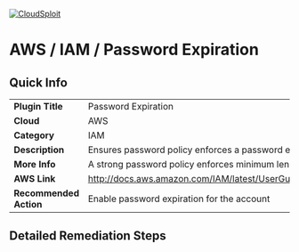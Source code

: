 [![CloudSploit](https://cloudsploit.com/img/logo-new-big-text-100.png "CloudSploit")](https://cloudsploit.com)

# AWS / IAM / Password Expiration

## Quick Info

| | |
|-|-|
| **Plugin Title** | Password Expiration |
| **Cloud** | AWS |
| **Category** | IAM |
| **Description** | Ensures password policy enforces a password expiration |
| **More Info** | A strong password policy enforces minimum length, expirations, reuse, and symbol usage |
| **AWS Link** | http://docs.aws.amazon.com/IAM/latest/UserGuide/Using_ManagingPasswordPolicies.html |
| **Recommended Action** | Enable password expiration for the account |

## Detailed Remediation Steps

